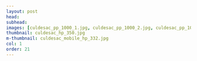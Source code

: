 ```yaml
---
layout: post
head: 
subhead: 
images: [culdesac_pp_1000_1.jpg, culdesac_pp_1000_2.jpg, culdesac_pp_1000_3.jpg]
thumbnail: culdesac_hp_350.jpg
m-thumbnail: culdesac_mobile_hp_332.jpg
col: 1
order: 21
---
```

